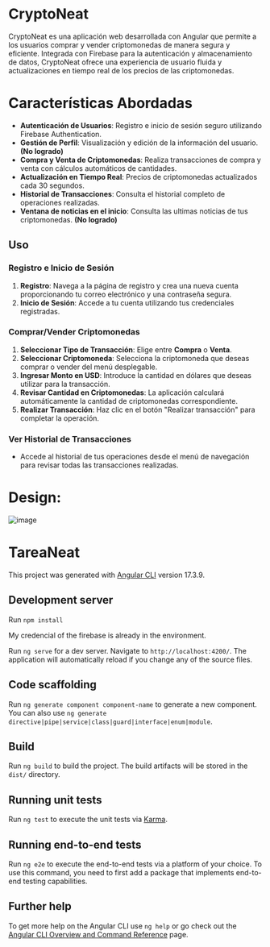 # CryptoNeat

CryptoNeat es una aplicación web desarrollada con Angular que permite a los usuarios comprar y vender criptomonedas de manera segura y eficiente. Integrada con Firebase para la autenticación y almacenamiento de datos, CryptoNeat ofrece una experiencia de usuario fluida y actualizaciones en tiempo real de los precios de las criptomonedas.

# Características Abordadas

- **Autenticación de Usuarios**: Registro e inicio de sesión seguro utilizando Firebase Authentication.
- **Gestión de Perfil**: Visualización y edición de la información del usuario. **(No logrado)**
- **Compra y Venta de Criptomonedas**: Realiza transacciones de compra y venta con cálculos automáticos de cantidades.
- **Actualización en Tiempo Real**: Precios de criptomonedas actualizados cada 30 segundos.
- **Historial de Transacciones**: Consulta el historial completo de operaciones realizadas.
- **Ventana de noticias en el inicio**: Consulta las ultimas noticias de tus criptomonedas. **(No logrado)**

## Uso

### Registro e Inicio de Sesión

1. **Registro**: Navega a la página de registro y crea una nueva cuenta proporcionando tu correo electrónico y una contraseña segura.
2. **Inicio de Sesión**: Accede a tu cuenta utilizando tus credenciales registradas.

### Comprar/Vender Criptomonedas

1. **Seleccionar Tipo de Transacción**: Elige entre **Compra** o **Venta**.
2. **Seleccionar Criptomoneda**: Selecciona la criptomoneda que deseas comprar o vender del menú desplegable.
3. **Ingresar Monto en USD**: Introduce la cantidad en dólares que deseas utilizar para la transacción.
4. **Revisar Cantidad en Criptomonedas**: La aplicación calculará automáticamente la cantidad de criptomonedas correspondiente.
5. **Realizar Transacción**: Haz clic en el botón "Realizar transacción" para completar la operación.

### Ver Historial de Transacciones

- Accede al historial de tus operaciones desde el menú de navegación para revisar todas las transacciones realizadas.

# Design:

![image](https://github.com/user-attachments/assets/425d8519-db78-45e8-b20d-16a19d040c3e)

# TareaNeat

This project was generated with [Angular CLI](https://github.com/angular/angular-cli) version 17.3.9.


## Development server

Run `npm install`

My credencial of the firebase is already in the environment.

Run `ng serve` for a dev server. Navigate to `http://localhost:4200/`. The application will automatically reload if you change any of the source files.

## Code scaffolding

Run `ng generate component component-name` to generate a new component. You can also use `ng generate directive|pipe|service|class|guard|interface|enum|module`.

## Build

Run `ng build` to build the project. The build artifacts will be stored in the `dist/` directory.

## Running unit tests

Run `ng test` to execute the unit tests via [Karma](https://karma-runner.github.io).

## Running end-to-end tests

Run `ng e2e` to execute the end-to-end tests via a platform of your choice. To use this command, you need to first add a package that implements end-to-end testing capabilities.

## Further help

To get more help on the Angular CLI use `ng help` or go check out the [Angular CLI Overview and Command Reference](https://angular.io/cli) page.
